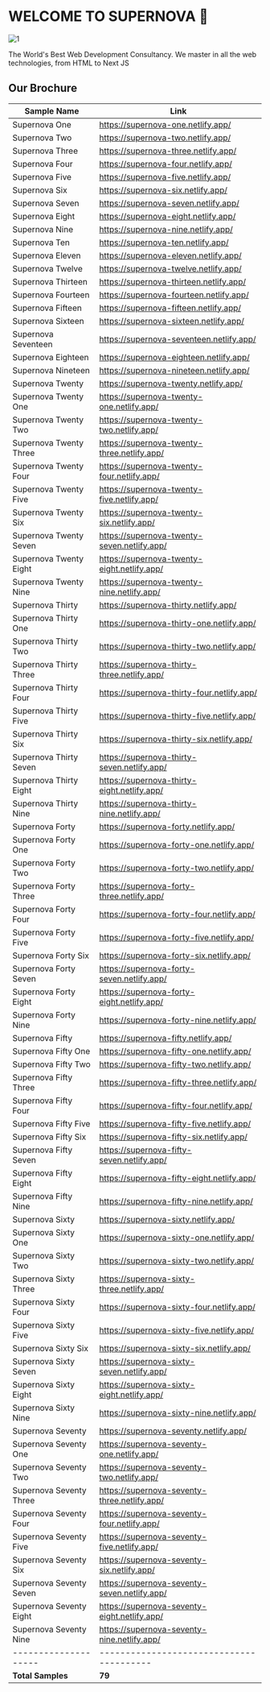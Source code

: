 # WELCOME TO SUPERNOVA 💫
![1](https://github.com/user-attachments/assets/b2436e6c-c570-4aa9-984f-bfd803fbe1dd)

The World's Best Web Development Consultancy. 
We master in all the web technologies, from HTML to Next JS

## Our Brochure

| Sample Name        | Link                                   |
|--------------------|----------------------------------------|
| Supernova One      | https://supernova-one.netlify.app/     |
| Supernova Two      | https://supernova-two.netlify.app/     |
| Supernova Three    | https://supernova-three.netlify.app/   |
| Supernova Four     | https://supernova-four.netlify.app/    |
| Supernova Five     | https://supernova-five.netlify.app/    |
| Supernova Six      | https://supernova-six.netlify.app/     |
| Supernova Seven    | https://supernova-seven.netlify.app/   |
| Supernova Eight    | https://supernova-eight.netlify.app/   |
| Supernova Nine     | https://supernova-nine.netlify.app/    |
| Supernova Ten      | https://supernova-ten.netlify.app/     |
| Supernova Eleven   | https://supernova-eleven.netlify.app/  |
| Supernova Twelve   | https://supernova-twelve.netlify.app/  |
| Supernova Thirteen | https://supernova-thirteen.netlify.app/|
| Supernova Fourteen | https://supernova-fourteen.netlify.app/|
| Supernova Fifteen  | https://supernova-fifteen.netlify.app/ |
| Supernova Sixteen  | https://supernova-sixteen.netlify.app/ |
| Supernova Seventeen| https://supernova-seventeen.netlify.app/|
| Supernova Eighteen | https://supernova-eighteen.netlify.app/|
| Supernova Nineteen | https://supernova-nineteen.netlify.app/|
| Supernova Twenty   | https://supernova-twenty.netlify.app/  |
| Supernova Twenty One|https://supernova-twenty-one.netlify.app/|
| Supernova Twenty Two|https://supernova-twenty-two.netlify.app/|
| Supernova Twenty Three|https://supernova-twenty-three.netlify.app/|
| Supernova Twenty Four|https://supernova-twenty-four.netlify.app/|
| Supernova Twenty Five|https://supernova-twenty-five.netlify.app/|
| Supernova Twenty Six|https://supernova-twenty-six.netlify.app/|
| Supernova Twenty Seven|https://supernova-twenty-seven.netlify.app/|
| Supernova Twenty Eight|https://supernova-twenty-eight.netlify.app/|
| Supernova Twenty Nine|https://supernova-twenty-nine.netlify.app/|
| Supernova Thirty   | https://supernova-thirty.netlify.app/  |
| Supernova Thirty One|https://supernova-thirty-one.netlify.app/|
| Supernova Thirty Two|https://supernova-thirty-two.netlify.app/|
| Supernova Thirty Three|https://supernova-thirty-three.netlify.app/|
| Supernova Thirty Four|https://supernova-thirty-four.netlify.app/|
| Supernova Thirty Five|https://supernova-thirty-five.netlify.app/|
| Supernova Thirty Six|https://supernova-thirty-six.netlify.app/|
| Supernova Thirty Seven|https://supernova-thirty-seven.netlify.app/|
| Supernova Thirty Eight|https://supernova-thirty-eight.netlify.app/|
| Supernova Thirty Nine|https://supernova-thirty-nine.netlify.app/|
| Supernova Forty    | https://supernova-forty.netlify.app/    |
| Supernova Forty One|https://supernova-forty-one.netlify.app/|
| Supernova Forty Two|https://supernova-forty-two.netlify.app/|
| Supernova Forty Three|https://supernova-forty-three.netlify.app/|
| Supernova Forty Four|https://supernova-forty-four.netlify.app/|
| Supernova Forty Five|https://supernova-forty-five.netlify.app/|
| Supernova Forty Six|https://supernova-forty-six.netlify.app/|
| Supernova Forty Seven|https://supernova-forty-seven.netlify.app/|
| Supernova Forty Eight|https://supernova-forty-eight.netlify.app/|
| Supernova Forty Nine|https://supernova-forty-nine.netlify.app/|
| Supernova Fifty    | https://supernova-fifty.netlify.app/    |
| Supernova Fifty One|https://supernova-fifty-one.netlify.app/|
| Supernova Fifty Two|https://supernova-fifty-two.netlify.app/|
| Supernova Fifty Three|https://supernova-fifty-three.netlify.app/|
| Supernova Fifty Four|https://supernova-fifty-four.netlify.app/|
| Supernova Fifty Five|https://supernova-fifty-five.netlify.app/|
| Supernova Fifty Six|https://supernova-fifty-six.netlify.app/|
| Supernova Fifty Seven|https://supernova-fifty-seven.netlify.app/|
| Supernova Fifty Eight|https://supernova-fifty-eight.netlify.app/|
| Supernova Fifty Nine|https://supernova-fifty-nine.netlify.app/|
| Supernova Sixty    | https://supernova-sixty.netlify.app/    |
| Supernova Sixty One|https://supernova-sixty-one.netlify.app/|
| Supernova Sixty Two|https://supernova-sixty-two.netlify.app/|
| Supernova Sixty Three|https://supernova-sixty-three.netlify.app/|
| Supernova Sixty Four|https://supernova-sixty-four.netlify.app/|
| Supernova Sixty Five|https://supernova-sixty-five.netlify.app/|
| Supernova Sixty Six|https://supernova-sixty-six.netlify.app/|
| Supernova Sixty Seven|https://supernova-sixty-seven.netlify.app/|
| Supernova Sixty Eight|https://supernova-sixty-eight.netlify.app/|
| Supernova Sixty Nine|https://supernova-sixty-nine.netlify.app/|
| Supernova Seventy | https://supernova-seventy.netlify.app/  |
| Supernova Seventy One|https://supernova-seventy-one.netlify.app/|
| Supernova Seventy Two|https://supernova-seventy-two.netlify.app/|
| Supernova Seventy Three|https://supernova-seventy-three.netlify.app/|
| Supernova Seventy Four|https://supernova-seventy-four.netlify.app/|
| Supernova Seventy Five|https://supernova-seventy-five.netlify.app/|
| Supernova Seventy Six|https://supernova-seventy-six.netlify.app/|
| Supernova Seventy Seven|https://supernova-seventy-seven.netlify.app/|
| Supernova Seventy Eight|https://supernova-seventy-eight.netlify.app/|
| Supernova Seventy Nine|https://supernova-seventy-nine.netlify.app/|
|--------------------|----------------------------------------|
| **Total Samples**  | **79**                                  |



